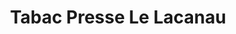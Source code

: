 ---
title: "Tabac Presse Le Lacanau"
url: /marignane/tabac-presse-le-lacanau/
shop: marchand de journaux
---